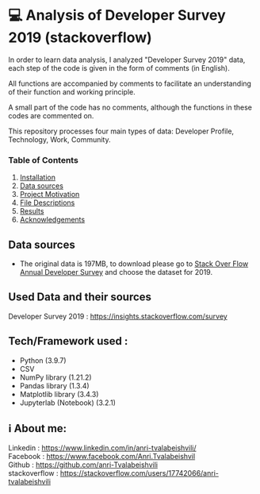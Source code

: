 # 💻 Analysis of Developer Survey 2019 (stackoverflow)

In order to learn data analysis, I analyzed "Developer Survey 2019" data, each step of the code is given in the form of comments (in English). <br>

All functions are accompanied by comments to facilitate an understanding of their function and working principle. <br>

A small part of the code has no comments, although the functions in these codes are commented on.  <br>

This repository processes four main types of data: Developer Profile, Technology, Work, Community.  <br>


### Table of Contents

1. [Installation](#installation)
2. [Data sources](#Data_sources)
3. [Project Motivation](#motivation)
4. [File Descriptions](#files)
5. [Results](#results)
6. [Acknowledgements](#licensing)


## Data sources <a name="Data_sources"></a>
- The original data is 197MB, to download please go to [Stack Over Flow Annual Developer Survey](https://insights.stackoverflow.com/survey) and choose the dataset for 2019.








## Used Data and their sources

Developer Survey 2019 : https://insights.stackoverflow.com/survey
 

## Tech/Framework used : 

* Python (3.9.7)
* CSV
* NumPy library (1.21.2)
* Pandas library  (1.3.4)
* Matplotlib library (3.4.3)
* Jupyterlab (Notebook) (3.2.1)
 
 
## ℹ️ About me:

 Linkedin : https://www.linkedin.com/in/anri-tvalabeishvili/   <br/>
 Facebook : https://www.facebook.com/Anri.Tvalabeishvil   <br/>
 Github : https://github.com/anri-Tvalabeishvili    <br/>
 stackoverflow : https://stackoverflow.com/users/17742066/anri-tvalabeishvili   <br/>
  

